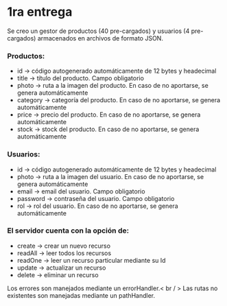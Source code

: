 # 1ra entrega

Se creo un gestor de productos (40 pre-cargados) y usuarios (4 pre-cargados) armacenados en archivos de formato JSON.

### Productos:

-   id → código autogenerado automáticamente de 12 bytes y headecimal
-   title → título del producto. Campo obligatorio
-   photo → ruta a la imagen del producto. En caso de no aportarse, se genera automáticamente
-   category → categoría del producto. En caso de no aportarse, se genera automáticamente
-   price → precio del producto. En caso de no aportarse, se genera automáticamente
-   stock → stock del producto. En caso de no aportarse, se genera automáticamente

### Usuarios:

-   id → código autogenerado automáticamente de 12 bytes y headecimal
-   photo → ruta a la imagen del usuario. En caso de no aportarse, se genera automáticamente
-   email → email del usuario. Campo obligatorio
-   password → contraseña del usuario. Campo obligatorio
-   rol → rol del usuario. En caso de no aportarse, se genera automáticamente

### El servidor cuenta con la opción de:

-   create → crear un nuevo recurso
-   readAll → leer todos los recursos
-   readOne → leer un recurso particular mediante su Id
-   update → actualizar un recurso
-   delete → eliminar un recurso

Los errores son manejados mediante un errorHandler.< br / >
Las rutas no existentes son manejadas mediante un pathHandler.
